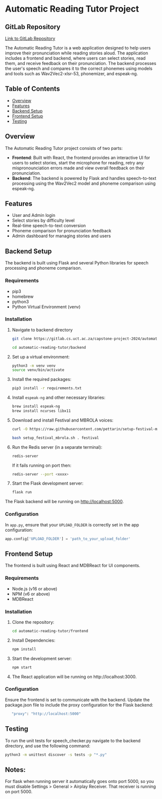 # Automatic Reading Tutor Project

## GitLab Repository

[Link to GitLab Repository](https://gitlab.cs.uct.ac.za/capstone-project-2024/automatic-reading-tutor.git)

The Automatic Reading Tutor is a web application designed to help users improve their pronunciation while reading stories aloud. The application includes a frontend and backend, where users can select stories, read them, and receive feedback on their pronunciation. The backend processes the user's speech and compares it to the correct phonemes using models and tools such as Wav2Vec2-xlsr-53, phonemizer, and espeak-ng.

## Table of Contents

- [Overview](#overview)
- [Features](#features)
- [Backend Setup](#backend-setup)
- [Frontend Setup](#frontend-setup)
- [Testing](#testing)

## Overview

The Automatic Reading Tutor project consists of two parts:

- **Frontend**: Built with React, the frontend provides an interactive UI for users to select stories, start the microphone for reading, retry any mispronounciation errors made and view overall feedback on their pronunciation.
- **Backend**: The backend is powered by Flask and handles speech-to-text processing using the Wav2Vec2 model and phoneme comparison using espeak-ng.

## Features

- User and Admin login
- Select stories by difficulty level
- Real-time speech-to-text conversion
- Phoneme comparison for pronunciation feedback
- Admin dashboard for managing stories and users

## Backend Setup

The backend is built using Flask and several Python libraries for speech processing and phoneme comparison.

### Requirements

- pip3
- homebrew
- python3
- Python Virtual Environment (venv)

### Installation

1. Navigate to backend directory

   ```bash
   git clone https://gitlab.cs.uct.ac.za/capstone-project-2024/automatic-reading-tutor.git

   cd automatic-reading-tutor/backend
   ```

2. Set up a virtual environment:

   ```bash
   python3 -m venv venv
   source venv/bin/activate
   ```

3. Install the required packages:

   ```bash
   pip3 install -r requirements.txt
   ```

4. Install `espeak-ng` and other necessary libraries:

   ```bash
   brew install espeak-ng
   brew install ncurses libx11
   ```

5. Download and install Festival and MBROLA voices:

   ```bash
   curl -O https://raw.githubusercontent.com/pettarin/setup-festival-mbrola/master/setup_festival_mbrola.sh
   ```

   ```bash
   bash setup_festival_mbrola.sh . festival
   ```

6. Run the Redis server (in a separate terminal):

   ```bash
   redis-server
   ```

   If it fails running on port then:

   ```bash
   redis-server --port <xxxx>
   ```

7. Start the Flask development server:

   ```bash
   flask run
   ```

The Flask backend will be running on [http://localhost:5000](http://localhost:5000).

### Configuration

In `app.py`, ensure that your `UPLOAD_FOLDER` is correctly set in the app configuration:

```python
app.config['UPLOAD_FOLDER'] = 'path_to_your_upload_folder'
```

## Frontend Setup

The frontend is built using React and MDBReact for UI components.

### Requirements

- Node.js (v16 or above)
- NPM (v6 or above)
- MDBReact

### Installation

1. Clone the repository:
   ```bash
   cd automatic-reading-tutor/frontend
   ```
2. Install Dependencies:
   ```bash
   npm install
   ```
3. Start the development server:
   ```bash
   npm start
   ```
4. The React application will be running on http://localhost:3000.

### Configuration

Ensure the frontend is set to communicate with the backend. Update the package.json file to include the proxy configuration for the Flask backend:

```bash
   "proxy": "http://localhost:5000"
```

## Testing

To run the unit tests for speech_checker.py navigate to the backend directory, and use the following command:

```bash
python3 -m unittest discover -s tests -p "*.py"
```

## Notes:

For flask when running server it automatically goes onto port 5000, so you must disable Settings > General > Airplay Receiver. That receiver is running on port 5000.
